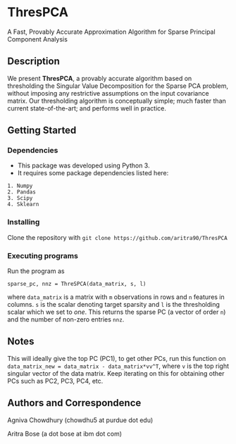 # ThresPCA
A Fast, Provably Accurate Approximation Algorithm for Sparse Principal Component Analysis 

## Description 
We present **ThresPCA**, a provably accurate algorithm based on thresholding the Singular Value Decomposition for the Sparse PCA problem, without imposing any restrictive assumptions on the input covariance matrix. Our thresholding algorithm is conceptually simple; much faster than current state-of-the-art; and performs well in practice.

## Getting Started

### Dependencies

* This package was developed using Python 3.
* It requires some package dependencies listed here:
```
1. Numpy
2. Pandas 
3. Scipy
4. Sklearn  
```
### Installing
Clone the repository with `git clone https://github.com/aritra90/ThresPCA`

### Executing programs
Run the program as

```
sparse_pc, nnz = ThreSPCA(data_matrix, s, l)
```
where `data_matrix` is a matrix with `m` observations in rows and `n` features in columns. `s` is the scalar denoting target sparsity and `l` is the thresholding scalar which we set to *one*. This returns the sparse PC (a vector of order `n`) and the number of non-zero entries `nnz`. 

## Notes
This will ideally give the top PC (PC1), to get other PCs, run this function on `data_matrix_new = data_matrix - data_matrix*vv^T`, where `v` is the top right singular vector of the data matrix. 
Keep iterating on this for obtaining other PCs such as PC2, PC3, PC4, etc. 

## Authors and Correspondence 

Agniva Chowdhury (chowdhu5 at purdue dot edu) 

Aritra Bose (a dot bose at ibm dot com)
